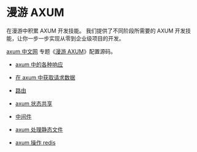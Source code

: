 # 漫游 AXUM

在漫游中积累 AXUM 开发技能。
我们提供了不同阶段所需要的 AXUM 开发技能，让你一步一步实现从零到企业级项目的开发。

[axum 中文网](https://axum.rs) 专题《[漫游 AXUM](https://axum.rs/subject/roaming-axum)》配置源码。

- [axum 中的各种响应](response)

- [在 axum 中获取请求数据](request)

- [路由](route)

- [axum 状态共享](state)

- [中间件](middleware)

- [axum 处理静态文件](static-files)

- [axum 操作 redis](redis)
